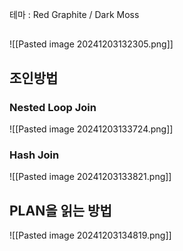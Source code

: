  테마 : Red Graphite / Dark Moss
##
![[Pasted image 20241203132305.png]]


## 조인방법

### Nested Loop Join
![[Pasted image 20241203133724.png]]

### Hash Join
![[Pasted image 20241203133821.png]]

## PLAN을 읽는 방법

![[Pasted image 20241203134819.png]]